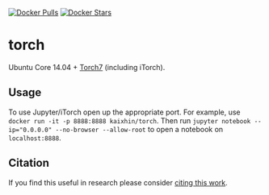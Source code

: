 [![Docker Pulls](https://img.shields.io/docker/pulls/kaixhin/torch.svg)](https://hub.docker.com/r/kaixhin/torch/)
[![Docker Stars](https://img.shields.io/docker/stars/kaixhin/torch.svg)](https://hub.docker.com/r/kaixhin/torch/)

torch
=====
Ubuntu Core 14.04 + [Torch7](http://torch.ch/) (including iTorch).

Usage
-----
To use Jupyter/iTorch open up the appropriate port. For example, use `docker run -it -p 8888:8888 kaixhin/torch`. Then run `jupyter notebook --ip="0.0.0.0" --no-browser --allow-root` to open a notebook on `localhost:8888`.

Citation
--------
If you find this useful in research please consider [citing this work](https://github.com/Kaixhin/dockerfiles/blob/master/CITATION.md).
